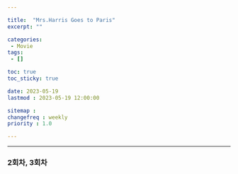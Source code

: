 ```yaml
---

title:  "Mrs.Harris Goes to Paris"
excerpt: ""

categories:
 - Movie
tags:
 - []

toc: true
toc_sticky: true

date: 2023-05-19
lastmod : 2023-05-19 12:00:00

sitemap :
changefreq : weekly
priority : 1.0

---
```

---

### 2회차, 3회차
